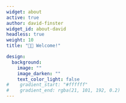 ```yaml
---
widget: about
active: true
author: david-finster
widget_id: about-david
headless: true
weight: 10
title: "👋🏻 Welcome!"

design:
  background:
    image: ""
    image_darken: ""
    text_color_light: false
#    gradient_start: "#ffffff"
#    gradient_end: rgba(21, 101, 192, 0.2)
---
```



